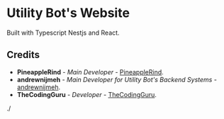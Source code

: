 # Utility Bot's Website

Built with Typescript Nestjs and React.

## Credits
* **PineappleRind** - *Main Developer* - [PineappleRind](https://github.com/PineappleRind).
* **andrewnijmeh** - *Main Developer for Utility Bot's Backend Systems* - [andrewnijmeh](https://github.com/andrewnijmeh).
* **TheCodingGuru** - *Developer* - [TheCodingGuru](https://github.com/TheCodingGuru).


./
